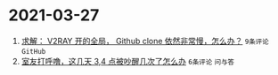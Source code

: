 # 2021-03-27

1. [求解： V2RAY 开的全局， Github clone 依然非常慢，怎么办？](https://www.v2ex.com/t/765594) `9条评论` `GitHub`
1. [室友打呼噜，这几天 3,4 点被吵醒几次了怎么办](https://www.v2ex.com/t/765599) `6条评论` `问与答`
